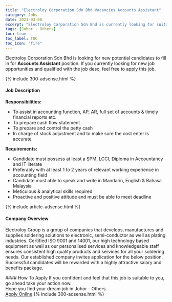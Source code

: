 ```yaml
---
title: "Electroloy Corporation Sdn Bhd Vacancies Accounts Assistant" 
category: Jobs 
date: 2021-03-08 
excerpt: "Electroloy Corporation Sdn Bhd is currently looking for suitable person to fill in the Accounts Assistant which based in Johor - Others" 
tags: [Johor - Others] 
toc: true 
toc_label: TOC 
toc_icon: "fire" 
--- 
```


<p>Electroloy Corporation Sdn Bhd is looking for new potential candidates to fill in for <b>Accounts Assistant</b> position. If you currently looking for new job opportunities and qualified with the job desc, feel free to apply this job.
</p>{% include 300-adsense.html %} 
<div><div><h4>Job Description</h4></div><div><div><span><div><p><strong>Responsibilities:</strong></p><ul><li>To assist in accounting function, AP, AR, full set of accounts &amp; timely financial reports etc.</li><li>To prepare cash flow statement</li><li>To prepare and control the petty cash</li><li>In charge of stock adjustment and to make sure the cost enter is accurate</li></ul><p><strong>Requirements:</strong></p><ul><li>Candidate must possess at least a SPM, LCCI, Diploma in Accountancy and IT literate</li><li>Preferably with at least 1 to 2 years of relevant working experience in accounting field</li><li>Candidate must able to speak and write in Mandarin, English &amp; Bahasa Malaysia</li><li>Meticulous &amp; analytical skills required</li><li>Proactive and positive attitude and must be able to meet deadline&#160;</li></ul></div></span></div></div></div> 
{% include article-adsense.html %} 
<div><div><h4>Company Overview</h4></div><div><div><span><div><p>Electroloy Group is a group of companies that develops, manufactures and supplies soldering solutions to electronic, semi-conductor as well as plating industries. Certified ISO 9001 and 14001, our high technology based equipment as well as our personalised services and knowledgeable staff ensures consistent high quality products and services for all your soldering needs. Our established company invites application for the below position. Successful candidates will be rewarded with a highly attractive salary and benefits package.</p></div></span></div></div></div> 
#### How To Apply 
If you confident and feel that this job is suitable to you, go ahead take your action now. <br/> 
Hope you find your dream job in Johor - Others. <br/> 
<a href="https://www.jobstreet.com.my/en/job/accounts-assistant-4499980?jobId=jobstreet-my-job-4499980&" class="btn btn--info" target="_blank" rel="nofollow noopenner">Apply Online</a> 
{% include 300-adsense.html %} 